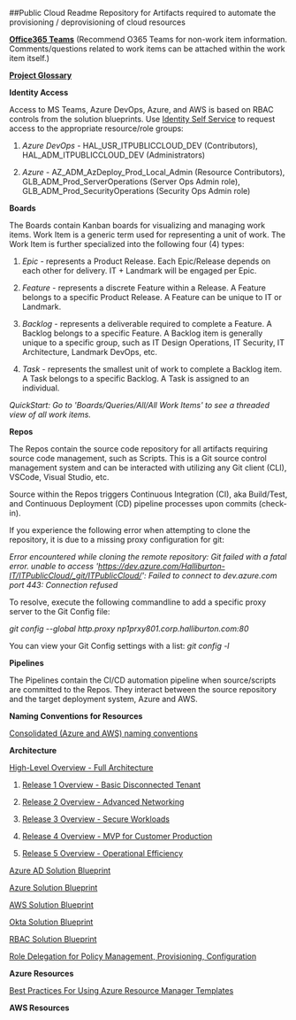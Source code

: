 ##Public Cloud Readme
Repository for Artifacts required to automate the provisioning / deprovisioning of cloud resources

**[Office365 Teams](https://teams.microsoft.com/l/team/19%3a557c18e6f3cf4b3aac7ea3a7a93dedc6%40thread.skype/conversations?groupId=df411334-0271-4029-8621-41b5921dfd6d&tenantId=b7be7686-6f97-4db7-9081-a23cf09a96b5)**
(Recommend O365 Teams for non-work item information.  Comments/questions related to work items can be attached within the work item itself.)

**[Project Glossary](https://dev.azure.com/Halliburton-IT/ITPublicCloud/_wiki/wikis/ITPublicCloud.wiki?wikiVersion=GBwikiMaster&pagePath=%2FGlossary)**

**Identity Access**

Access to MS Teams, Azure DevOps, Azure, and AWS is based on RBAC controls from the solution blueprints.  Use [Identity Self Service](http://gsaf/) to request access to the appropriate resource/role groups:

1. *Azure DevOps* - HAL_USR_ITPUBLICCLOUD_DEV (Contributors),  HAL_ADM_ITPUBLICCLOUD_DEV (Administrators)

2. *Azure* - AZ_ADM_AzDeploy_Prod_Local_Admin (Resource Contributors), GLB_ADM_Prod_ServerOperations (Server Ops Admin role), GLB_ADM_Prod_SecurityOperations (Security Ops Admin role)

**Boards**

The Boards contain Kanban boards for visualizing and managing work items.  Work Item is a generic term used for representing a unit of work.  The Work Item is further specialized into the following four (4) types:

1. *Epic* - represents a Product Release.  Each Epic/Release depends on each other for delivery.  IT + Landmark will be engaged per Epic.

2. *Feature* - represents a discrete Feature within a Release.  A Feature belongs to a specific Product Release.  A Feature can be unique to IT or Landmark.

3. *Backlog* - represents a deliverable required to complete a Feature.  A Backlog belongs to a specific Feature.  A Backlog item is generally unique to a specific group, such as IT Design Operations, IT Security, IT Architecture, Landmark DevOps, etc.

4. *Task* - represents the smallest unit of work to complete a Backlog item.  A Task belongs to a specific Backlog.  A Task is assigned to an individual.

*QuickStart: Go to 'Boards/Queries/All/All Work Items' to see a threaded view of all work items.*

**Repos**

The Repos contain the source code repository for all artifacts requiring source code management, such as Scripts.  This is a Git source control management system and can be interacted with utilizing any Git client (CLI), VSCode, Visual Studio, etc.

Source within the Repos triggers Continuous Integration (CI), aka Build/Test, and Continuous Deployment (CD) pipeline processes upon commits (check-in).

If you experience the following error when attempting to clone the repository, it is due to a missing proxy configuration for git:

*Error encountered while cloning the remote repository: Git failed with a fatal error.  unable to access 'https://dev.azure.com/Halliburton-IT/ITPublicCloud/_git/ITPublicCloud/': Failed to connect to dev.azure.com port 443: Connection refused*

To resolve, execute the following commandline to add a specific proxy server to the Git Config file:

*git config --global http.proxy np1prxy801.corp.halliburton.com:80*

You can view your Git Config settings with a list: *git config -l* 

**Pipelines**

The Pipelines contain the CI/CD automation pipeline when source/scripts are committed to the Repos.  They interact between the source repository and the target deployment system, Azure and AWS.

**Naming Conventions for Resources**

[Consolidated (Azure and AWS) naming conventions](https://teams.microsoft.com/_#/xlsx/viewer/teams/https%3A~2F~2Fhalliburton.sharepoint.com~2Fsites~2FPublicCloud~2FShared%20Documents~2FGeneral~2FNaming%20Conventions~2FITA%20Public%20Cloud%20Naming%20Conventions.xlsx)

**Architecture**

[High-Level Overview - Full Architecture](http://spwest.corp.halliburton.com/sites/ITA/ITAContents/Shared%20Documents/020100-Solutions/03-Work%20Products/Landmark%20Public%20Cloud/02-WIP/Landmark%20Public%20Cloud.pptx?web=1)

1. [Release 1 Overview - Basic Disconnected Tenant](http://spwest.corp.halliburton.com/sites/ITA/ITAContents/Shared%20Documents/020100-Solutions/03-Work%20Products/Landmark%20Public%20Cloud/02-WIP/Public%20Cloud%20Basic%20Tenant%20-%20Release%201.pptx?web=1)

2. [Release 2 Overview - Advanced Networking](http://spwest.corp.halliburton.com/sites/ITA/ITAContents/Shared%20Documents/020100-Solutions/03-Work%20Products/Landmark%20Public%20Cloud/02-WIP/Public%20Cloud%20Advanced%20Networking%20-%20Release%202.pptx?web=1)

3. [Release 3 Overview - Secure Workloads](http://spwest/sites/ITA/ITAContents/Shared%20Documents/020100-Solutions/03-Work%20Products/Landmark%20Public%20Cloud/02-WIP/Public%20Cloud%20Secure%20Workloads%20-%20Release%203.pptx)

4. [Release 4 Overview - MVP for Customer Production](http://spwest/sites/ITA/ITAContents/Shared%20Documents/020100-Solutions/03-Work%20Products/Landmark%20Public%20Cloud/02-WIP/Public%20Cloud%20MVP%20for%20Customer%20Production%20-%20Release%204.pptx?web=1)

5. [Release 5 Overview - Operational Efficiency](http://spwest/sites/ITA/ITAContents/Shared%20Documents/020100-Solutions/03-Work%20Products/Landmark%20Public%20Cloud/02-WIP/Public%20Cloud%20Operational%20Efficiency%20-%20Release%205.pptx?web=1)

[Azure AD Solution Blueprint](http://spwest.corp.halliburton.com/sites/ITA/ITAContents/Shared%20Documents/020100-Solutions/03-Work%20Products/Azure%20AD/01-Published/ITA%20Azure%20AD%20SBP.pdf)

[Azure Solution Blueprint](http://spwest/sites/ITA/ITAContents/Shared%20Documents/020100-Solutions/03-Work%20Products/Azure%20Solution%20Blueprint/02-WIP/ITA%20Azure%20SBP.docx)

[AWS Solution Blueprint](http://spwest/sites/ITA/ITAContents/Shared%20Documents/020100-Solutions/03-Work%20Products/AWS%20Cloud/02-WIP/ITA%20AWS%20SBP.docx)

[Okta Solution Blueprint](http://spwest.corp.halliburton.com/sites/ITA/ITAContents/Shared%20Documents/020100-Solutions/03-Work%20Products/Okta/01-Published/ITA%20Okta%20SBP.pdf)

[RBAC Solution Blueprint](http://spwest.corp.halliburton.com/sites/ITA/ITAContents/Shared%20Documents/020100-Solutions/03-Work%20Products/RBAC%20Groups/01-Published/ITA%20RBAC%20Groups%20SBP.pdf)

[Role Delegation for Policy Management, Provisioning, Configuration](http://spwest.corp.halliburton.com/sites/ITA/ITAContents/Shared%20Documents/020100-Solutions/03-Work%20Products/Landmark%20Public%20Cloud/02-WIP/Public%20Cloud%20Role%20Delegation%20for%20Policy%20Provisioning%20Configuration.pptx)

**Azure Resources**

[Best Practices For Using Azure Resource Manager Templates](https://blogs.msdn.microsoft.com/mvpawardprogram/2018/05/01/azure-resource-manager/)

**AWS Resources**

